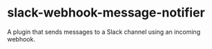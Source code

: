 # slack-webhook-message-notifier
A plugin that sends messages to a Slack channel using an incoming webhook.
